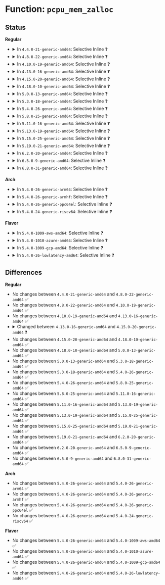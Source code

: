 # Function: <code>pcpu_mem_zalloc</code>

## Status
<b>Regular</b>
<ul>
<li>
<details>
<summary>In <code>4.4.0-21-generic-amd64</code>: Selective Inline ❓</summary>

```c
void * pcpu_mem_zalloc(size_t size)
```

```json
{
  "name": "pcpu_mem_zalloc",
  "collision_type": "Unique Static",
  "inline_type": "Selective",
  "funcs": [
    {
      "addr": 18446744071580617104,
      "name": "pcpu_mem_zalloc",
      "external": false,
      "loc": "mm/percpu.c:294",
      "file": "mm/percpu.c",
      "inline": "not declared, inlined",
      "caller_inline": [],
      "caller_func": [
        "mm/percpu.c:pcpu_extend_area_map",
        "mm/percpu.c:pcpu_create_chunk",
        "mm/percpu.c:pcpu_create_chunk",
        "mm/percpu.c:percpu_init_late"
      ]
    }
  ],
  "symbols": [
    {
      "addr": 18446744071580617104,
      "name": "pcpu_mem_zalloc",
      "section": ".text",
      "bind": "STB_LOCAL",
      "size": 115
    }
  ]
}
```
</details>
</li>
<li>
<details>
<summary>In <code>4.8.0-22-generic-amd64</code>: Selective Inline ❓</summary>

```c
void * pcpu_mem_zalloc(size_t size)
```

```json
{
  "name": "pcpu_mem_zalloc",
  "collision_type": "Unique Static",
  "inline_type": "Selective",
  "funcs": [
    {
      "addr": 18446744071580720048,
      "name": "pcpu_mem_zalloc",
      "external": false,
      "loc": "mm/percpu.c:299",
      "file": "mm/percpu.c",
      "inline": "not declared, inlined",
      "caller_inline": [],
      "caller_func": [
        "mm/percpu.c:pcpu_create_chunk",
        "mm/percpu.c:pcpu_create_chunk",
        "mm/percpu.c:pcpu_extend_area_map",
        "mm/percpu.c:percpu_init_late"
      ]
    }
  ],
  "symbols": [
    {
      "addr": 18446744071580720048,
      "name": "pcpu_mem_zalloc",
      "section": ".text",
      "bind": "STB_LOCAL",
      "size": 115
    }
  ]
}
```
</details>
</li>
<li>
<details>
<summary>In <code>4.10.0-19-generic-amd64</code>: Selective Inline ❓</summary>

```c
void * pcpu_mem_zalloc(size_t size)
```

```json
{
  "name": "pcpu_mem_zalloc",
  "collision_type": "Unique Static",
  "inline_type": "Selective",
  "funcs": [
    {
      "addr": 18446744071580785824,
      "name": "pcpu_mem_zalloc",
      "external": false,
      "loc": "mm/percpu.c:299",
      "file": "mm/percpu.c",
      "inline": "not declared, inlined",
      "caller_inline": [],
      "caller_func": [
        "mm/percpu.c:pcpu_create_chunk",
        "mm/percpu.c:pcpu_create_chunk",
        "mm/percpu.c:pcpu_extend_area_map",
        "mm/percpu.c:percpu_init_late"
      ]
    }
  ],
  "symbols": [
    {
      "addr": 18446744071580785824,
      "name": "pcpu_mem_zalloc",
      "section": ".text",
      "bind": "STB_LOCAL",
      "size": 115
    }
  ]
}
```
</details>
</li>
<li>
<details>
<summary>In <code>4.13.0-16-generic-amd64</code>: Selective Inline ❓</summary>

```c
void * pcpu_mem_zalloc(size_t size)
```

```json
{
  "name": "pcpu_mem_zalloc",
  "collision_type": "Unique Static",
  "inline_type": "Selective",
  "funcs": [
    {
      "addr": 18446744071580824400,
      "name": "pcpu_mem_zalloc",
      "external": false,
      "loc": "mm/percpu.c:286",
      "file": "mm/percpu.c",
      "inline": "not declared, inlined",
      "caller_inline": [],
      "caller_func": [
        "mm/percpu.c:pcpu_create_chunk",
        "mm/percpu.c:pcpu_create_chunk",
        "mm/percpu.c:pcpu_get_pages",
        "mm/percpu.c:pcpu_extend_area_map",
        "mm/percpu.c:percpu_init_late"
      ]
    }
  ],
  "symbols": [
    {
      "addr": 18446744071580824400,
      "name": "pcpu_mem_zalloc",
      "section": ".text",
      "bind": "STB_LOCAL",
      "size": 65
    }
  ]
}
```
</details>
</li>
<li>
<details>
<summary>In <code>4.15.0-20-generic-amd64</code>: Selective Inline ❓</summary>

```c
void * pcpu_mem_zalloc(size_t size, gfp_t gfp)
```

```json
{
  "name": "pcpu_mem_zalloc",
  "collision_type": "Unique Static",
  "inline_type": "Selective",
  "funcs": [
    {
      "addr": 18446744071580912496,
      "name": "pcpu_mem_zalloc",
      "external": false,
      "loc": "mm/percpu.c:463",
      "file": "mm/percpu.c",
      "inline": "not declared, inlined",
      "caller_inline": [],
      "caller_func": [
        "mm/percpu.c:pcpu_create_chunk",
        "mm/percpu.c:pcpu_create_chunk",
        "mm/percpu.c:pcpu_create_chunk",
        "mm/percpu.c:pcpu_create_chunk",
        "mm/percpu.c:pcpu_get_pages"
      ]
    }
  ],
  "symbols": [
    {
      "addr": 18446744071580912496,
      "name": "pcpu_mem_zalloc",
      "section": ".text",
      "bind": "STB_LOCAL",
      "size": 95
    }
  ]
}
```
</details>
</li>
<li>
<details>
<summary>In <code>4.18.0-10-generic-amd64</code>: Selective Inline ❓</summary>

```c
void * pcpu_mem_zalloc(size_t size, gfp_t gfp)
```

```json
{
  "name": "pcpu_mem_zalloc",
  "collision_type": "Unique Static",
  "inline_type": "Selective",
  "funcs": [
    {
      "addr": 18446744071581050224,
      "name": "pcpu_mem_zalloc",
      "external": false,
      "loc": "mm/percpu.c:461",
      "file": "mm/percpu.c",
      "inline": "not declared, inlined",
      "caller_inline": [],
      "caller_func": [
        "mm/percpu.c:pcpu_create_chunk",
        "mm/percpu.c:pcpu_create_chunk",
        "mm/percpu.c:pcpu_create_chunk",
        "mm/percpu.c:pcpu_create_chunk",
        "mm/percpu.c:pcpu_get_pages"
      ]
    }
  ],
  "symbols": [
    {
      "addr": 18446744071581050224,
      "name": "pcpu_mem_zalloc",
      "section": ".text",
      "bind": "STB_LOCAL",
      "size": 96
    }
  ]
}
```
</details>
</li>
<li>
<details>
<summary>In <code>5.0.0-13-generic-amd64</code>: Selective Inline ❓</summary>

```c
void * pcpu_mem_zalloc(size_t size, gfp_t gfp)
```

```json
{
  "name": "pcpu_mem_zalloc",
  "collision_type": "Unique Static",
  "inline_type": "Selective",
  "funcs": [
    {
      "addr": 18446744071581127904,
      "name": "pcpu_mem_zalloc",
      "external": false,
      "loc": "mm/percpu.c:469",
      "file": "mm/percpu.c",
      "inline": "not declared, inlined",
      "caller_inline": [],
      "caller_func": [
        "mm/percpu.c:pcpu_create_chunk",
        "mm/percpu.c:pcpu_create_chunk",
        "mm/percpu.c:pcpu_create_chunk",
        "mm/percpu.c:pcpu_create_chunk",
        "mm/percpu.c:pcpu_get_pages"
      ]
    }
  ],
  "symbols": [
    {
      "addr": 18446744071581127904,
      "name": "pcpu_mem_zalloc",
      "section": ".text",
      "bind": "STB_LOCAL",
      "size": 96
    }
  ]
}
```
</details>
</li>
<li>
<details>
<summary>In <code>5.3.0-18-generic-amd64</code>: Selective Inline ❓</summary>

```c
void * pcpu_mem_zalloc(size_t size, gfp_t gfp)
```

```json
{
  "name": "pcpu_mem_zalloc",
  "collision_type": "Unique Static",
  "inline_type": "Selective",
  "funcs": [
    {
      "addr": 18446744071581192704,
      "name": "pcpu_mem_zalloc",
      "external": false,
      "loc": "mm/percpu.c:503",
      "file": "mm/percpu.c",
      "inline": "not declared, inlined",
      "caller_inline": [],
      "caller_func": [
        "mm/percpu.c:pcpu_create_chunk",
        "mm/percpu.c:pcpu_create_chunk",
        "mm/percpu.c:pcpu_create_chunk",
        "mm/percpu.c:pcpu_create_chunk",
        "mm/percpu.c:pcpu_get_pages"
      ]
    }
  ],
  "symbols": [
    {
      "addr": 18446744071581192704,
      "name": "pcpu_mem_zalloc",
      "section": ".text",
      "bind": "STB_LOCAL",
      "size": 99
    }
  ]
}
```
</details>
</li>
<li>
<details>
<summary>In <code>5.4.0-26-generic-amd64</code>: Selective Inline ❓</summary>

```c
void * pcpu_mem_zalloc(size_t size, gfp_t gfp)
```

```json
{
  "name": "pcpu_mem_zalloc",
  "collision_type": "Unique Static",
  "inline_type": "Selective",
  "funcs": [
    {
      "addr": 18446744071581251152,
      "name": "pcpu_mem_zalloc",
      "external": false,
      "loc": "mm/percpu.c:503",
      "file": "mm/percpu.c",
      "inline": "not declared, inlined",
      "caller_inline": [],
      "caller_func": [
        "mm/percpu.c:pcpu_create_chunk",
        "mm/percpu.c:pcpu_create_chunk",
        "mm/percpu.c:pcpu_create_chunk",
        "mm/percpu.c:pcpu_create_chunk",
        "mm/percpu.c:pcpu_get_pages"
      ]
    }
  ],
  "symbols": [
    {
      "addr": 18446744071581251152,
      "name": "pcpu_mem_zalloc",
      "section": ".text",
      "bind": "STB_LOCAL",
      "size": 99
    }
  ]
}
```
</details>
</li>
<li>
<details>
<summary>In <code>5.8.0-25-generic-amd64</code>: Selective Inline ❓</summary>

```c
void * pcpu_mem_zalloc(size_t size, gfp_t gfp)
```

```json
{
  "name": "pcpu_mem_zalloc",
  "collision_type": "Unique Static",
  "inline_type": "Selective",
  "funcs": [
    {
      "addr": 18446744071581439120,
      "name": "pcpu_mem_zalloc",
      "external": false,
      "loc": "mm/percpu.c:477",
      "file": "mm/percpu.c",
      "inline": "not declared, inlined",
      "caller_inline": [],
      "caller_func": [
        "mm/percpu.c:pcpu_balance_workfn",
        "mm/percpu.c:pcpu_populate_chunk",
        "mm/percpu.c:pcpu_alloc_chunk",
        "mm/percpu.c:pcpu_alloc_chunk",
        "mm/percpu.c:pcpu_alloc_chunk",
        "mm/percpu.c:pcpu_alloc_chunk"
      ]
    }
  ],
  "symbols": [
    {
      "addr": 18446744071581439120,
      "name": "pcpu_mem_zalloc",
      "section": ".text",
      "bind": "STB_LOCAL",
      "size": 72
    }
  ]
}
```
</details>
</li>
<li>
<details>
<summary>In <code>5.11.0-16-generic-amd64</code>: Selective Inline ❓</summary>

```c
void * pcpu_mem_zalloc(size_t size, gfp_t gfp)
```

```json
{
  "name": "pcpu_mem_zalloc",
  "collision_type": "Unique Static",
  "inline_type": "Selective",
  "funcs": [
    {
      "addr": 18446744071581482192,
      "name": "pcpu_mem_zalloc",
      "external": false,
      "loc": "mm/percpu.c:483",
      "file": "mm/percpu.c",
      "inline": "not declared, inlined",
      "caller_inline": [],
      "caller_func": [
        "mm/percpu.c:__pcpu_balance_workfn",
        "mm/percpu.c:pcpu_populate_chunk",
        "mm/percpu.c:pcpu_alloc_chunk",
        "mm/percpu.c:pcpu_alloc_chunk",
        "mm/percpu.c:pcpu_alloc_chunk",
        "mm/percpu.c:pcpu_alloc_chunk",
        "mm/percpu.c:pcpu_alloc_chunk"
      ]
    }
  ],
  "symbols": [
    {
      "addr": 18446744071581482192,
      "name": "pcpu_mem_zalloc",
      "section": ".text",
      "bind": "STB_LOCAL",
      "size": 72
    }
  ]
}
```
</details>
</li>
<li>
<details>
<summary>In <code>5.13.0-19-generic-amd64</code>: Selective Inline ❓</summary>

```c
void * pcpu_mem_zalloc(size_t size, gfp_t gfp)
```

```json
{
  "name": "pcpu_mem_zalloc",
  "collision_type": "Unique Static",
  "inline_type": "Selective",
  "funcs": [
    {
      "addr": 18446744071581502000,
      "name": "pcpu_mem_zalloc",
      "external": false,
      "loc": "mm/percpu.c:484",
      "file": "mm/percpu.c",
      "inline": "not declared, inlined",
      "caller_inline": [],
      "caller_func": [
        "mm/percpu.c:__pcpu_balance_workfn",
        "mm/percpu.c:pcpu_create_chunk",
        "mm/percpu.c:pcpu_create_chunk",
        "mm/percpu.c:pcpu_create_chunk",
        "mm/percpu.c:pcpu_create_chunk",
        "mm/percpu.c:pcpu_create_chunk",
        "mm/percpu.c:pcpu_populate_chunk"
      ]
    }
  ],
  "symbols": [
    {
      "addr": 18446744071581502000,
      "name": "pcpu_mem_zalloc",
      "section": ".text",
      "bind": "STB_LOCAL",
      "size": 72
    }
  ]
}
```
</details>
</li>
<li>
<details>
<summary>In <code>5.15.0-25-generic-amd64</code>: Selective Inline ❓</summary>

```c
void * pcpu_mem_zalloc(size_t size, gfp_t gfp)
```

```json
{
  "name": "pcpu_mem_zalloc",
  "collision_type": "Unique Static",
  "inline_type": "Selective",
  "funcs": [
    {
      "addr": 18446744071581762432,
      "name": "pcpu_mem_zalloc",
      "external": false,
      "loc": "mm/percpu.c:508",
      "file": "mm/percpu.c",
      "inline": "not declared, inlined",
      "caller_inline": [],
      "caller_func": [
        "mm/percpu.c:pcpu_reclaim_populated",
        "mm/percpu.c:pcpu_balance_free",
        "mm/percpu.c:pcpu_populate_chunk",
        "mm/percpu.c:pcpu_alloc_chunk",
        "mm/percpu.c:pcpu_alloc_chunk",
        "mm/percpu.c:pcpu_alloc_chunk",
        "mm/percpu.c:pcpu_alloc_chunk",
        "mm/percpu.c:pcpu_alloc_chunk"
      ]
    }
  ],
  "symbols": [
    {
      "addr": 18446744071581762432,
      "name": "pcpu_mem_zalloc",
      "section": ".text",
      "bind": "STB_LOCAL",
      "size": 72
    }
  ]
}
```
</details>
</li>
<li>
<details>
<summary>In <code>5.19.0-21-generic-amd64</code>: Selective Inline ❓</summary>

```c
void * pcpu_mem_zalloc(size_t size, gfp_t gfp)
```

```json
{
  "name": "pcpu_mem_zalloc",
  "collision_type": "Unique Static",
  "inline_type": "Selective",
  "funcs": [
    {
      "addr": 18446744071582145712,
      "name": "pcpu_mem_zalloc",
      "external": false,
      "loc": "mm/percpu.c:508",
      "file": "mm/percpu.c",
      "inline": "not declared, inlined",
      "caller_inline": [],
      "caller_func": [
        "mm/percpu.c:pcpu_reclaim_populated",
        "mm/percpu.c:pcpu_balance_free",
        "mm/percpu.c:pcpu_populate_chunk",
        "mm/percpu.c:pcpu_alloc_chunk",
        "mm/percpu.c:pcpu_alloc_chunk",
        "mm/percpu.c:pcpu_alloc_chunk",
        "mm/percpu.c:pcpu_alloc_chunk",
        "mm/percpu.c:pcpu_alloc_chunk"
      ]
    }
  ],
  "symbols": [
    {
      "addr": 18446744071582145712,
      "name": "pcpu_mem_zalloc",
      "section": ".text",
      "bind": "STB_LOCAL",
      "size": 96
    }
  ]
}
```
</details>
</li>
<li>
<details>
<summary>In <code>6.2.0-20-generic-amd64</code>: Selective Inline ❓</summary>

```c
void * pcpu_mem_zalloc(size_t size, gfp_t gfp)
```

```json
{
  "name": "pcpu_mem_zalloc",
  "collision_type": "Unique Static",
  "inline_type": "Selective",
  "funcs": [
    {
      "addr": 18446744071582623680,
      "name": "pcpu_mem_zalloc",
      "external": false,
      "loc": "mm/percpu.c:504",
      "file": "mm/percpu.c",
      "inline": "not declared, inlined",
      "caller_inline": [],
      "caller_func": [
        "mm/percpu.c:pcpu_reclaim_populated",
        "mm/percpu.c:pcpu_balance_free",
        "mm/percpu.c:pcpu_populate_chunk",
        "mm/percpu.c:pcpu_alloc_chunk",
        "mm/percpu.c:pcpu_alloc_chunk",
        "mm/percpu.c:pcpu_alloc_chunk",
        "mm/percpu.c:pcpu_alloc_chunk",
        "mm/percpu.c:pcpu_alloc_chunk"
      ]
    }
  ],
  "symbols": [
    {
      "addr": 18446744071582623680,
      "name": "pcpu_mem_zalloc",
      "section": ".text",
      "bind": "STB_LOCAL",
      "size": 96
    }
  ]
}
```
</details>
</li>
<li>
<details>
<summary>In <code>6.5.0-9-generic-amd64</code>: Selective Inline ❓</summary>

```c
void * pcpu_mem_zalloc(size_t size, gfp_t gfp)
```

```json
{
  "name": "pcpu_mem_zalloc",
  "collision_type": "Unique Static",
  "inline_type": "Selective",
  "funcs": [
    {
      "addr": 18446744071582832720,
      "name": "pcpu_mem_zalloc",
      "external": false,
      "loc": "mm/percpu.c:504",
      "file": "mm/percpu.c",
      "inline": "not declared, inlined",
      "caller_inline": [],
      "caller_func": [
        "mm/percpu.c:pcpu_reclaim_populated",
        "mm/percpu.c:pcpu_balance_free",
        "mm/percpu.c:pcpu_populate_chunk",
        "mm/percpu.c:pcpu_alloc_chunk",
        "mm/percpu.c:pcpu_alloc_chunk",
        "mm/percpu.c:pcpu_alloc_chunk",
        "mm/percpu.c:pcpu_alloc_chunk",
        "mm/percpu.c:pcpu_alloc_chunk"
      ]
    }
  ],
  "symbols": [
    {
      "addr": 18446744071582832720,
      "name": "pcpu_mem_zalloc",
      "section": ".text",
      "bind": "STB_LOCAL",
      "size": 99
    }
  ]
}
```
</details>
</li>
<li>
<details>
<summary>In <code>6.8.0-31-generic-amd64</code>: Selective Inline ❓</summary>

```c
void * pcpu_mem_zalloc(size_t size, gfp_t gfp)
```

```json
{
  "name": "pcpu_mem_zalloc",
  "collision_type": "Unique Static",
  "inline_type": "Selective",
  "funcs": [
    {
      "addr": 18446744071583007168,
      "name": "pcpu_mem_zalloc",
      "external": false,
      "loc": "mm/percpu.c:504",
      "file": "mm/percpu.c",
      "inline": "not declared, inlined",
      "caller_inline": [],
      "caller_func": [
        "mm/percpu.c:pcpu_reclaim_populated",
        "mm/percpu.c:pcpu_balance_free",
        "mm/percpu.c:pcpu_populate_chunk",
        "mm/percpu.c:pcpu_alloc_chunk",
        "mm/percpu.c:pcpu_alloc_chunk",
        "mm/percpu.c:pcpu_alloc_chunk",
        "mm/percpu.c:pcpu_alloc_chunk",
        "mm/percpu.c:pcpu_alloc_chunk"
      ]
    }
  ],
  "symbols": [
    {
      "addr": 18446744071583007168,
      "name": "pcpu_mem_zalloc",
      "section": ".text",
      "bind": "STB_LOCAL",
      "size": 99
    }
  ]
}
```
</details>
</li>
</ul>
<b>Arch</b>
<ul>
<li>
<details>
<summary>In <code>5.4.0-26-generic-arm64</code>: Selective Inline ❓</summary>

```c
void * pcpu_mem_zalloc(size_t size, gfp_t gfp)
```

```json
{
  "name": "pcpu_mem_zalloc",
  "collision_type": "Unique Static",
  "inline_type": "Selective",
  "funcs": [
    {
      "addr": 18446603336492649880,
      "name": "pcpu_mem_zalloc",
      "external": false,
      "loc": "mm/percpu.c:503",
      "file": "mm/percpu.c",
      "inline": "not declared, inlined",
      "caller_inline": [],
      "caller_func": [
        "mm/percpu.c:pcpu_create_chunk",
        "mm/percpu.c:pcpu_create_chunk",
        "mm/percpu.c:pcpu_create_chunk",
        "mm/percpu.c:pcpu_create_chunk",
        "mm/percpu.c:pcpu_get_pages"
      ]
    }
  ],
  "symbols": [
    {
      "addr": 18446603336492649880,
      "name": "pcpu_mem_zalloc",
      "section": ".text",
      "bind": "STB_LOCAL",
      "size": 268
    }
  ]
}
```
</details>
</li>
<li>
<details>
<summary>In <code>5.4.0-26-generic-armhf</code>: Selective Inline ❓</summary>

```c
void * pcpu_mem_zalloc(size_t size, gfp_t gfp)
```

```json
{
  "name": "pcpu_mem_zalloc",
  "collision_type": "Unique Static",
  "inline_type": "Selective",
  "funcs": [
    {
      "addr": 3226491508,
      "name": "pcpu_mem_zalloc",
      "external": false,
      "loc": "mm/percpu.c:503",
      "file": "mm/percpu.c",
      "inline": "not declared, inlined",
      "caller_inline": [],
      "caller_func": [
        "mm/percpu.c:pcpu_create_chunk",
        "mm/percpu.c:pcpu_create_chunk",
        "mm/percpu.c:pcpu_create_chunk",
        "mm/percpu.c:pcpu_create_chunk",
        "mm/percpu.c:pcpu_get_pages"
      ]
    }
  ],
  "symbols": [
    {
      "addr": 3226491508,
      "name": "pcpu_mem_zalloc",
      "section": ".text",
      "bind": "STB_LOCAL",
      "size": 152
    }
  ]
}
```
</details>
</li>
<li>
<details>
<summary>In <code>5.4.0-26-generic-ppc64el</code>: Selective Inline ❓</summary>

```c
void * pcpu_mem_zalloc(size_t size, gfp_t gfp)
```

```json
{
  "name": "pcpu_mem_zalloc",
  "collision_type": "Unique Static",
  "inline_type": "Selective",
  "funcs": [
    {
      "addr": 13835058055285969312,
      "name": "pcpu_mem_zalloc",
      "external": false,
      "loc": "mm/percpu.c:503",
      "file": "mm/percpu.c",
      "inline": "not declared, inlined",
      "caller_inline": [],
      "caller_func": [
        "mm/percpu.c:pcpu_create_chunk",
        "mm/percpu.c:pcpu_create_chunk",
        "mm/percpu.c:pcpu_create_chunk",
        "mm/percpu.c:pcpu_create_chunk",
        "mm/percpu.c:pcpu_get_pages"
      ]
    }
  ],
  "symbols": [
    {
      "addr": 13835058055285969312,
      "name": "pcpu_mem_zalloc",
      "section": ".text",
      "bind": "STB_LOCAL",
      "size": 204
    }
  ]
}
```
</details>
</li>
<li>
<details>
<summary>In <code>5.4.0-24-generic-riscv64</code>: Selective Inline ❓</summary>

```c
void * pcpu_mem_zalloc(size_t size, gfp_t gfp)
```

```json
{
  "name": "pcpu_mem_zalloc",
  "collision_type": "Unique Static",
  "inline_type": "Selective",
  "funcs": [
    {
      "addr": 18446743936272664188,
      "name": "pcpu_mem_zalloc",
      "external": false,
      "loc": "mm/percpu.c:503",
      "file": "mm/percpu.c",
      "inline": "not declared, inlined",
      "caller_inline": [],
      "caller_func": [
        "mm/percpu.c:pcpu_create_chunk",
        "mm/percpu.c:pcpu_create_chunk",
        "mm/percpu.c:pcpu_create_chunk",
        "mm/percpu.c:pcpu_create_chunk",
        "mm/percpu.c:pcpu_get_pages"
      ]
    }
  ],
  "symbols": [
    {
      "addr": 18446743936272664188,
      "name": "pcpu_mem_zalloc",
      "section": ".text",
      "bind": "STB_LOCAL",
      "size": 108
    }
  ]
}
```
</details>
</li>
</ul>
<b>Flavor</b>
<ul>
<li>
<details>
<summary>In <code>5.4.0-1009-aws-amd64</code>: Selective Inline ❓</summary>

```c
void * pcpu_mem_zalloc(size_t size, gfp_t gfp)
```

```json
{
  "name": "pcpu_mem_zalloc",
  "collision_type": "Unique Static",
  "inline_type": "Selective",
  "funcs": [
    {
      "addr": 18446744071581220000,
      "name": "pcpu_mem_zalloc",
      "external": false,
      "loc": "mm/percpu.c:503",
      "file": "mm/percpu.c",
      "inline": "not declared, inlined",
      "caller_inline": [],
      "caller_func": [
        "mm/percpu.c:pcpu_create_chunk",
        "mm/percpu.c:pcpu_create_chunk",
        "mm/percpu.c:pcpu_create_chunk",
        "mm/percpu.c:pcpu_create_chunk",
        "mm/percpu.c:pcpu_get_pages"
      ]
    }
  ],
  "symbols": [
    {
      "addr": 18446744071581220000,
      "name": "pcpu_mem_zalloc",
      "section": ".text",
      "bind": "STB_LOCAL",
      "size": 99
    }
  ]
}
```
</details>
</li>
<li>
<details>
<summary>In <code>5.4.0-1010-azure-amd64</code>: Selective Inline ❓</summary>

```c
void * pcpu_mem_zalloc(size_t size, gfp_t gfp)
```

```json
{
  "name": "pcpu_mem_zalloc",
  "collision_type": "Unique Static",
  "inline_type": "Selective",
  "funcs": [
    {
      "addr": 18446744071581166704,
      "name": "pcpu_mem_zalloc",
      "external": false,
      "loc": "mm/percpu.c:503",
      "file": "mm/percpu.c",
      "inline": "not declared, inlined",
      "caller_inline": [],
      "caller_func": [
        "mm/percpu.c:pcpu_create_chunk",
        "mm/percpu.c:pcpu_create_chunk",
        "mm/percpu.c:pcpu_create_chunk",
        "mm/percpu.c:pcpu_create_chunk",
        "mm/percpu.c:pcpu_get_pages"
      ]
    }
  ],
  "symbols": [
    {
      "addr": 18446744071581166704,
      "name": "pcpu_mem_zalloc",
      "section": ".text",
      "bind": "STB_LOCAL",
      "size": 99
    }
  ]
}
```
</details>
</li>
<li>
<details>
<summary>In <code>5.4.0-1009-gcp-amd64</code>: Selective Inline ❓</summary>

```c
void * pcpu_mem_zalloc(size_t size, gfp_t gfp)
```

```json
{
  "name": "pcpu_mem_zalloc",
  "collision_type": "Unique Static",
  "inline_type": "Selective",
  "funcs": [
    {
      "addr": 18446744071581211200,
      "name": "pcpu_mem_zalloc",
      "external": false,
      "loc": "mm/percpu.c:503",
      "file": "mm/percpu.c",
      "inline": "not declared, inlined",
      "caller_inline": [],
      "caller_func": [
        "mm/percpu.c:pcpu_create_chunk",
        "mm/percpu.c:pcpu_create_chunk",
        "mm/percpu.c:pcpu_create_chunk",
        "mm/percpu.c:pcpu_create_chunk",
        "mm/percpu.c:pcpu_get_pages"
      ]
    }
  ],
  "symbols": [
    {
      "addr": 18446744071581211200,
      "name": "pcpu_mem_zalloc",
      "section": ".text",
      "bind": "STB_LOCAL",
      "size": 99
    }
  ]
}
```
</details>
</li>
<li>
<details>
<summary>In <code>5.4.0-26-lowlatency-amd64</code>: Selective Inline ❓</summary>

```c
void * pcpu_mem_zalloc(size_t size, gfp_t gfp)
```

```json
{
  "name": "pcpu_mem_zalloc",
  "collision_type": "Unique Static",
  "inline_type": "Selective",
  "funcs": [
    {
      "addr": 18446744071581274592,
      "name": "pcpu_mem_zalloc",
      "external": false,
      "loc": "mm/percpu.c:503",
      "file": "mm/percpu.c",
      "inline": "not declared, inlined",
      "caller_inline": [],
      "caller_func": [
        "mm/percpu.c:pcpu_create_chunk",
        "mm/percpu.c:pcpu_create_chunk",
        "mm/percpu.c:pcpu_create_chunk",
        "mm/percpu.c:pcpu_create_chunk",
        "mm/percpu.c:pcpu_get_pages"
      ]
    }
  ],
  "symbols": [
    {
      "addr": 18446744071581274592,
      "name": "pcpu_mem_zalloc",
      "section": ".text",
      "bind": "STB_LOCAL",
      "size": 99
    }
  ]
}
```
</details>
</li>
</ul>

## Differences
<b>Regular</b>
<ul>
<li>
No changes between <code>4.4.0-21-generic-amd64</code> and <code>4.8.0-22-generic-amd64</code> ✅
</li>
<li>
No changes between <code>4.8.0-22-generic-amd64</code> and <code>4.10.0-19-generic-amd64</code> ✅
</li>
<li>
No changes between <code>4.10.0-19-generic-amd64</code> and <code>4.13.0-16-generic-amd64</code> ✅
</li>
<li>
<details>
<summary>Changed between <code>4.13.0-16-generic-amd64</code> and <code>4.15.0-20-generic-amd64</code> ❓</summary>
<ul>
<li>
<b>Param added. </b>
<code>gfp_t gfp</code>
</li>
</ul>
</details>
</li>
<li>
No changes between <code>4.15.0-20-generic-amd64</code> and <code>4.18.0-10-generic-amd64</code> ✅
</li>
<li>
No changes between <code>4.18.0-10-generic-amd64</code> and <code>5.0.0-13-generic-amd64</code> ✅
</li>
<li>
No changes between <code>5.0.0-13-generic-amd64</code> and <code>5.3.0-18-generic-amd64</code> ✅
</li>
<li>
No changes between <code>5.3.0-18-generic-amd64</code> and <code>5.4.0-26-generic-amd64</code> ✅
</li>
<li>
No changes between <code>5.4.0-26-generic-amd64</code> and <code>5.8.0-25-generic-amd64</code> ✅
</li>
<li>
No changes between <code>5.8.0-25-generic-amd64</code> and <code>5.11.0-16-generic-amd64</code> ✅
</li>
<li>
No changes between <code>5.11.0-16-generic-amd64</code> and <code>5.13.0-19-generic-amd64</code> ✅
</li>
<li>
No changes between <code>5.13.0-19-generic-amd64</code> and <code>5.15.0-25-generic-amd64</code> ✅
</li>
<li>
No changes between <code>5.15.0-25-generic-amd64</code> and <code>5.19.0-21-generic-amd64</code> ✅
</li>
<li>
No changes between <code>5.19.0-21-generic-amd64</code> and <code>6.2.0-20-generic-amd64</code> ✅
</li>
<li>
No changes between <code>6.2.0-20-generic-amd64</code> and <code>6.5.0-9-generic-amd64</code> ✅
</li>
<li>
No changes between <code>6.5.0-9-generic-amd64</code> and <code>6.8.0-31-generic-amd64</code> ✅
</li>
</ul>
<b>Arch</b>
<ul>
<li>
No changes between <code>5.4.0-26-generic-amd64</code> and <code>5.4.0-26-generic-arm64</code> ✅
</li>
<li>
No changes between <code>5.4.0-26-generic-amd64</code> and <code>5.4.0-26-generic-armhf</code> ✅
</li>
<li>
No changes between <code>5.4.0-26-generic-amd64</code> and <code>5.4.0-26-generic-ppc64el</code> ✅
</li>
<li>
No changes between <code>5.4.0-26-generic-amd64</code> and <code>5.4.0-24-generic-riscv64</code> ✅
</li>
</ul>
<b>Flavor</b>
<ul>
<li>
No changes between <code>5.4.0-26-generic-amd64</code> and <code>5.4.0-1009-aws-amd64</code> ✅
</li>
<li>
No changes between <code>5.4.0-26-generic-amd64</code> and <code>5.4.0-1010-azure-amd64</code> ✅
</li>
<li>
No changes between <code>5.4.0-26-generic-amd64</code> and <code>5.4.0-1009-gcp-amd64</code> ✅
</li>
<li>
No changes between <code>5.4.0-26-generic-amd64</code> and <code>5.4.0-26-lowlatency-amd64</code> ✅
</li>
</ul>
